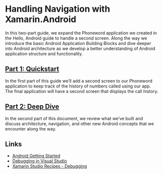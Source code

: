 
# Handling Navigation with Xamarin.Android  

In this two-part guide, we expand the Phoneword application we created in the Hello, Android guide to handle a second screen. Along the way we introduce the basic Android Application Building Blocks and dive deeper into Android architecture as we develop a better understanding of Android application structure and functionality.   

##  [Part 1: Quickstart](https://github.com/xamarin/dev-days-labs/tree/master/1%20-%20Beginner%20-%20Hello%20Xamarin.Android/Hello_Android_Mutliscreen/quickstart/)

In the first part of this guide we’ll add a second screen to our Phoneword application to keep track of the history of numbers called using our app. The final application will have a second screen that displays the call history.

##  [Part 2: Deep Dive](https://github.com/xamarin/dev-days-labs/tree/master/1%20-%20Beginner%20-%20Hello%20Xamarin.Android/Hello_Android_Multiscreen/deepdive/)

In the second part of this document, we review what we’ve built and discuss architecture, navigation, and other new Android concepts that we encounter along the way.

## Links
* [Android Getting Started](http://developer.android.com/training/index.html)  
* [Debugging in Visual Studio](http://msdn.microsoft.com/en-us/library/k0k771bt%28v=vs.90%29.aspx)  
* [Xamarin Studio Recipes - Debugging](http://developer.xamarin.com/recipes/cross-platform/ide/debugging/)  